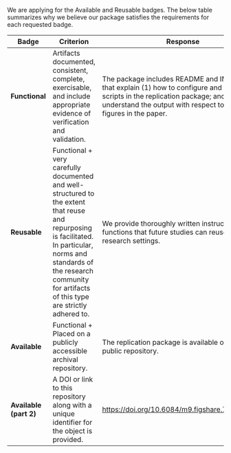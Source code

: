 We are applying for the Available and Reusable badges. The below table summarizes why we believe our package satisfies
the requirements for each requested badge.

| Badge | Criterion  | Response |
| ------ | ------ | ------ |
| **Functional** | Artifacts documented, consistent, complete, exercisable, and include appropriate evidence of verification and validation. | The package includes README and INSTALL files that explain (1) how to configure and execute the scripts in the replication package; and (2) how to understand the output with respect to tables and figures in the paper. |
| **Reusable** | Functional + very carefully documented and well-structured to the extent that reuse and repurposing is facilitated. In particular, norms and standards of the research community for artifacts of this type are strictly adhered to. | We provide thoroughly written instructions and functions that future studies can reuse in their research settings. |
| **Available** | Functional + Placed on a publicly accessible archival repository. | The replication package is available online on a public repository. |
| **Available (part 2)** | A DOI or link to this repository along with a unique identifier for the object is provided. | <https://doi.org/10.6084/m9.figshare.7010474.v4> |
